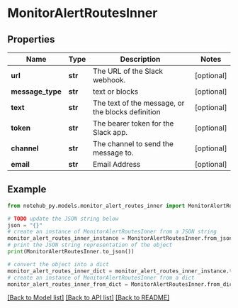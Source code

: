 # MonitorAlertRoutesInner


## Properties

Name | Type | Description | Notes
------------ | ------------- | ------------- | -------------
**url** | **str** | The URL of the Slack webhook. | [optional] 
**message_type** | **str** | text or blocks | [optional] 
**text** | **str** | The text of the message, or the blocks definition | [optional] 
**token** | **str** | The bearer token for the Slack app. | [optional] 
**channel** | **str** | The channel to send the message to. | [optional] 
**email** | **str** | Email Address | [optional] 

## Example

```python
from notehub_py.models.monitor_alert_routes_inner import MonitorAlertRoutesInner

# TODO update the JSON string below
json = "{}"
# create an instance of MonitorAlertRoutesInner from a JSON string
monitor_alert_routes_inner_instance = MonitorAlertRoutesInner.from_json(json)
# print the JSON string representation of the object
print(MonitorAlertRoutesInner.to_json())

# convert the object into a dict
monitor_alert_routes_inner_dict = monitor_alert_routes_inner_instance.to_dict()
# create an instance of MonitorAlertRoutesInner from a dict
monitor_alert_routes_inner_from_dict = MonitorAlertRoutesInner.from_dict(monitor_alert_routes_inner_dict)
```
[[Back to Model list]](../README.md#documentation-for-models) [[Back to API list]](../README.md#documentation-for-api-endpoints) [[Back to README]](../README.md)


